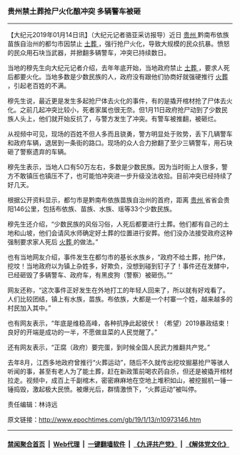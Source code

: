 ### 贵州禁土葬抢尸火化酿冲突 多辆警车被砸
------------------------

<p>
 【大纪元2019年01月14日讯】（大纪元记者骆亚采访报导）近日
 <a href="http://www.epochtimes.com/gb/tag/%E8%B4%B5%E5%B7%9E.html">
  贵州
 </a>
 黔南布依族苗族自治州的都匀市因禁止
 <a href="http://www.epochtimes.com/gb/tag/%E5%9C%9F%E8%91%AC.html">
  土葬
 </a>
 ，强行抢尸火化，导致大规模的民众抗暴。愤怒的民众用石块当武器，并掀翻多辆警车，冲突已持续数日。
</p>
<p>
 当地的穆先生向大纪元记者介绍，去年年底开始，当地政府禁止
 <a href="http://www.epochtimes.com/gb/tag/%E5%9C%9F%E8%91%AC.html">
  土葬
 </a>
 ，要求人死后都要火化。当地多数是少数民族的人，政府没有跟他们协商好就强硬推行
 <a href="http://www.epochtimes.com/gb/tag/%E7%81%AB%E8%91%AC.html">
  火葬
 </a>
 ，引起老百姓的不满。
</p>
<p>
 穆先生说，最近更是发生多起抢尸体去火化的事件，有的是撬开棺材抢了尸体去火化。之前几起冲突比较小，死者家属也很无奈。但1月11日政府抢尸动到了少数民族人头上，他们就开始反抗了，与警方发生了冲突。有警车被推翻，被砸烂。
</p>
<p>
 从视频中可见，现场的百姓不但人多而且骁勇，警方明显处于败势，丢下几辆警车和政府车辆，退居到一条街的路口。现场的众人合力掀翻了至少三辆警车，用石块砸了警察遗弃的车辆。
</p>
<link href="//www.youmaker.com/css/api2.css" media="all" rel="stylesheet" target="_blank" type="text/css"/>
<div class="video_fit_container">
</div>
<p>
 穆先生表示，当地人口有50万左右，多数是少数民族。因为当时街上人很多，警方不敢镇压也镇压不了，也可能怕冲突进一步升级没法收拾。目前冲突已经持续了好几天。
</p>
<p>
 根据公开资料显示，都匀市是黔南布依族苗族自治州的首府，距离
 <a href="http://www.epochtimes.com/gb/tag/%E8%B4%B5%E5%B7%9E.html">
  贵州
 </a>
 省省会贵阳146公里，包括布依族、苗族、水族、瑶等33个少数民族。
</p>
<p>
 穆先生还介绍，“少数民族的风俗习俗，人死后都要进行土葬。他们都有自己的土地和山坡，他们会请风水师确定好土葬的位置进行安葬。他们没办法接受政府这种强制要求家人死后
 <a href="http://www.epochtimes.com/gb/tag/%E7%81%AB%E8%91%AC.html">
  火葬
 </a>
 的做法。”
</p>
<p>
 也有当地网友介绍，事件发生在都匀市的基长水族乡，“政府不给土葬，抢尸体，挖坟！当地政府以为镇上杂姓多，好欺负，没想到碰到钉子了！事件还在发酵中，已经砸毁了多辆警车、政府车，有黑皮狗（警察）被砸伤。”“
</p>
<p>
 网友还称，“这次事件正好发生在外地打工的年轻人回来了，所以就有好戏看了。人们比较团结，镇上有水族，苗族。布依族，大都是一个村寨一个姓，越来越多的村民加入其中。”
</p>
<p>
 也有网友表示，“年底是维稳高峰，各种抗挣此起彼伏！（希望）2019暴政结束！良好的开端是成功的一半，不愿做韭菜的人民觉醒了。”
</p>
<p>
 还有网友表示，“正腐（政府）要完蛋，到时候全国人民武力推翻共产党。”
</p>
<p>
 去年8月，江西多地政府曾推行“火葬运动”，随后不久就传出挖坟掘墓抢尸等骇人听闻的事，甚至有老人为了能土葬，赶在新政策前喝农药自杀，但还是被撬开棺材拉走。视频中，成百上千副棺木，密密麻麻地在空地上堆积如山，被挖掘机一锤一锤捣毁，激起极大民愤。被爆光后，群情激愤下，“火葬运动”被叫停。
</p>
<p>
 责任编辑：林诗远
</p>
<p>
</p>

原文链接：http://www.epochtimes.com/gb/19/1/13/n10973146.htm


------------------------
#### [禁闻聚合首页](https://github.com/gfw-breaker/banned-news/blob/master/README.md) &nbsp;|&nbsp; [Web代理](https://github.com/gfw-breaker/open-proxy/blob/master/README.md) &nbsp;|&nbsp; [一键翻墙软件](https://github.com/gfw-breaker/nogfw/blob/master/README.md) &nbsp;|&nbsp; [《九评共产党》](https://github.com/gfw-breaker/9ping.md/blob/master/README.md#九评之一评共产党是什么) &nbsp;|&nbsp; [《解体党文化》](https://github.com/gfw-breaker/jtdwh.md/blob/master/README.md#绪论)